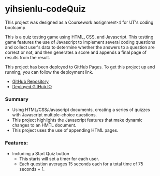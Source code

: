# yihsienlu-codeQuiz

This project was designed as a Coursework assignment-4 for UT's coding bootcamp. 

This is a quiz testing game using HTML, CSS, and Javascript. This testting game features the use of Javascript to implement several coding questions and collect user's data to determine whether the answers to a question are correct or not, and then generates a score and appends a final page of results from the result.

This project has been deployed to GitHub Pages. To get this project up and running, you can follow the deployment link.

* [GitHub Repository](https://github.com/alecfirstcode2021/yihsienlu-codeQuiz)
* [Deployed GitHub IO](https://alecfirstcode2021.github.io/yihsienlu-codeQuiz/)

### Summary
* Using HTML/CSS/Javascript documents, creating a series of quizzes with Javascript multiple-choice questions.
* This project highlights the Javascript features that make dynamic changes to an HMTL document.
* This project uses the use of appending HTML pages.

### Features:

* Including a Start Quiz button 
    * This starts will set a timer for each user.
    * Each question averages 15 seconds each for a total time of 75 seconds + 1.